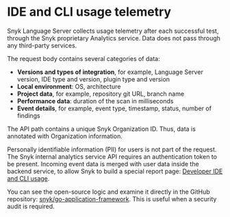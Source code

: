# IDE and CLI usage telemetry

Snyk Language Server collects usage telemetry after each successful test, through the Snyk proprietary Analytics service. Data does not pass through any third-party services.

The request body contains several categories of data:

* **Versions and types of integration**, for example, Language Server version, IDE type and version, plugin type and version
* **Local environment**: OS, architecture
* **Project data**, for example, repository git URL, branch name
* **Performance data**: duration of the scan in milliseconds
* **Event details**, for example, event type, timestamp, status, number of findings

The API path contains a unique Snyk Organization ID. Thus, data is annotated with Organization information.

Personally identifiable information (PII) for users is not part of the request. The Snyk internal analytics service API requires an authentication token to be present. Incoming event data is merged with user data inside the backend service, to allow Snyk to build a special report page: [Developer IDE and CLI usage](../../../manage-risk/reporting/available-snyk-reports.md#developer-ide-and-cli-usage).

You can see the open-source logic and examine it directly in the GitHub repository: [snyk/go-application-framework](https://github.com/snyk/go-application-framework/blob/main/internal/api/clients/analytics_v20240307.go). This is useful when a security audit is required.
